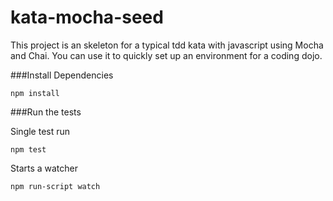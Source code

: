 kata-mocha-seed
===============

This project is an skeleton for a typical tdd kata with javascript using Mocha and Chai. You can use it to quickly set up an environment for a coding dojo.


###Install Dependencies

	npm install


###Run the tests

Single test run
  
	npm test
  
Starts a watcher

	npm run-script watch

